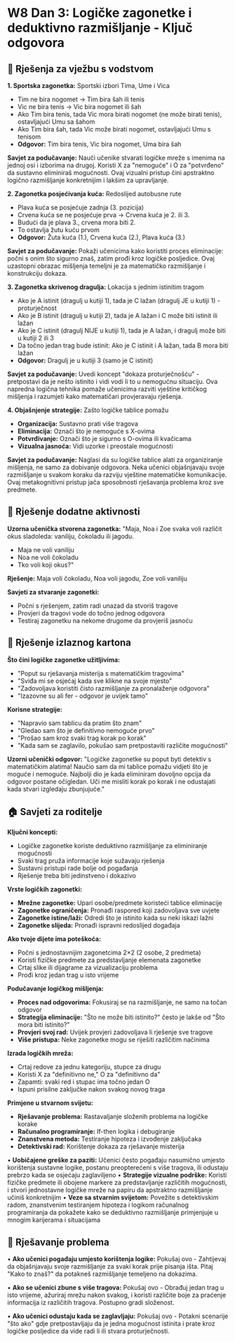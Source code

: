 # W8 Dan 3: Logičke zagonetke i deduktivno razmišljanje - Ključ odgovora

## 📝 Rješenja za vježbu s vodstvom

**1. Sportska zagonetka:** Sportski izbori Tima, Ume i Vica
   - Tim ne bira nogomet → Tim bira šah ili tenis
   - Vic ne bira tenis → Vic bira nogomet ili šah
   - Ako Tim bira tenis, tada Vic mora birati nogomet (ne može birati tenis), ostavljajući Umu sa šahom
   - Ako Tim bira šah, tada Vic može birati nogomet, ostavljajući Umu s tenisom
   - **Odgovor:** Tim bira tenis, Vic bira nogomet, Uma bira šah
   
   **Savjet za podučavanje:** Nauči učenike stvarati logičke mreže s imenima na jednoj osi i izborima na drugoj. Koristi X za "nemoguće" i O za "potvrđeno" da sustavno eliminiraš mogućnosti. Ovaj vizualni pristup čini apstraktno logično razmišljanje konkretnijim i lakšim za upravljanje.

**2. Zagonetka posjećivanja kuća:** Redoslijed autobusne rute
   - Plava kuća se posjećuje zadnja (3. pozicija)
   - Crvena kuća se ne posjećuje prva → Crvena kuća je 2. ili 3.
   - Budući da je plava 3., crvena mora biti 2.
   - To ostavlja žutu kuću prvom
   - **Odgovor:** Žuta kuća (1.), Crvena kuća (2.), Plava kuća (3.)
   
   **Savjet za podučavanje:** Pokaži učenicima kako koristiti proces eliminacije: počni s onim što sigurno znaš, zatim prođi kroz logičke posljedice. Ovaj uzastopni obrazac mišljenja temeljni je za matematičko razmišljanje i konstrukciju dokaza.

**3. Zagonetka skrivenog dragulja:** Lokacija s jednim istinitim tragom
   - Ako je A istinit (dragulj u kutiji 1), tada je C lažan (dragulj JE u kutiji 1) - proturječnost
   - Ako je B istinit (dragulj u kutiji 2), tada je A lažan i C može biti istinit ili lažan
   - Ako je C istinit (dragulj NIJE u kutiji 1), tada je A lažan, i dragulj može biti u kutiji 2 ili 3
   - Da točno jedan trag bude istinit: Ako je C istinit i A lažan, tada B mora biti lažan
   - **Odgovor:** Dragulj je u kutiji 3 (samo je C istinit)
   
   **Savjet za podučavanje:** Uvedi koncept "dokaza proturječnošću" - pretpostavi da je nešto istinito i vidi vodi li to u nemogućnu situaciju. Ova napredna logična tehnika pomaže učenicima razviti vještine kritičkog mišljenja i razumjeti kako matematičari provjeravaju rješenja.

**4. Objašnjenje strategije:** Zašto logičke tablice pomažu
   - **Organizacija:** Sustavno prati više tragova
   - **Eliminacija:** Označi što je nemoguće s X-ovima
   - **Potvrđivanje:** Označi što je sigurno s O-ovima ili kvačicama
   - **Vizualna jasnoća:** Vidi uzorke i preostale mogućnosti
   
   **Savjet za podučavanje:** Naglasi da su logičke tablice alati za organiziranje mišljenja, ne samo za dobivanje odgovora. Neka učenici objašnjavaju svoje razmišljanje u svakom koraku da razviju vještine matematičke komunikacije. Ovaj metakognitivni pristup jača sposobnosti rješavanja problema kroz sve predmete.

## 🚀 Rješenje dodatne aktivnosti

**Uzorna učenička stvorena zagonetka:**
"Maja, Noa i Zoe svaka voli različit okus sladoleda: vaniliju, čokoladu ili jagodu.
- Maja ne voli vaniliju
- Noa ne voli čokoladu
- Tko voli koji okus?"

**Rješenje:** Maja voli čokoladu, Noa voli jagodu, Zoe voli vaniliju

**Savjeti za stvaranje zagonetki:**
- Počni s rješenjem, zatim radi unazad da stvoriš tragove
- Provjeri da tragovi vode do točno jednog odgovora
- Testiraj zagonetku na nekome drugome da provjeriš jasnoću

## 🎯 Rješenje izlaznog kartona

**Što čini logičke zagonetke užitljivima:**
- "Poput su rješavanja misterija s matematičkim tragovima"
- "Sviđa mi se osjećaj kada sve klikne na svoje mjesto"
- "Zadovoljava koristiti čisto razmišljanje za pronalaženje odgovora"
- "Izazovne su ali fer - odgovor je uvijek tamo"

**Korisne strategije:**
- "Napravio sam tablicu da pratim što znam"
- "Gledao sam što je definitivno nemoguće prvo"
- "Prošao sam kroz svaki trag korak po korak"
- "Kada sam se zaglavilo, pokušao sam pretpostaviti različite mogućnosti"

**Uzorni učenički odgovor:** "Logičke zagonetke su poput byti detektiv s matematičkim alatima! Naučio sam da mi tablice pomažu vidjeti što je moguće i nemoguće. Najbolji dio je kada eliminiram dovoljno opcija da odgovor postane očigledan. Uči me misliti korak po korak i ne odustajati kada stvari izgledaju zbunjujuće."

## 🏠 Savjeti za roditelje

**Ključni koncepti:**
- Logičke zagonetke koriste deduktivno razmišljanje za eliminiranje mogućnosti
- Svaki trag pruža informacije koje sužavaju rješenja
- Sustavni pristupi rade bolje od pogađanja
- Rješenje treba biti jedinstveno i dokazivo

**Vrste logičkih zagonetki:**
- **Mrežne zagonetke:** Upari osobe/predmete koristeći tablice eliminacije
- **Zagonetke ograničenja:** Pronađi raspored koji zadovoljava sve uvjete
- **Zagonetke istine/laži:** Odredi što je istinito kada su neki iskazi lažni
- **Zagonetke slijeda:** Pronađi ispravni redoslijed događaja

**Ako tvoje dijete ima poteškoća:**
- Počni s jednostavnijim zagonetcima 2×2 (2 osobe, 2 predmeta)
- Koristi fizičke predmete za predstavljanje elemenata zagonetke
- Crtaj slike ili dijagrame za vizualizaciju problema
- Prođi kroz jedan trag u isto vrijeme

**Podučavanje logičkog mišljenja:**
- **Proces nad odgovorima:** Fokusiraj se na razmišljanje, ne samo na točan odgovor
- **Strategija eliminacije:** "Što ne može biti istinito?" često je lakše od "Što mora biti istinito?"
- **Provjeri svoj rad:** Uvijek provjeri zadovoljava li rješenje sve tragove
- **Više pristupa:** Neke zagonetke mogu se riješiti različitim načinima

**Izrada logičkih mreža:**
- Crtaj redove za jednu kategoriju, stupce za drugu
- Koristi X za "definitivno ne," O za "definitivno da"
- Zapamti: svaki red i stupac ima točno jedan O
- Ispuni prisilne zaključke nakon svakog novog traga

**Primjene u stvarnom svijetu:**
- **Rješavanje problema:** Rastavaljanje složenih problema na logičke korake
- **Računalno programiranje:** If-then logika i debugiranje
- **Znanstvena metoda:** Testiranje hipoteza i izvođenje zaključaka
- **Detektivski rad:** Korištenje dokaza za rješavanje misterija

• **Uobičajene greške za paziti:** Učenici često pogađaju nasumično umjesto korištenja sustavne logike, postanu preopterećeni s više tragova, ili odustaju prebrzo kada se osjećaju zaglaviljeno
• **Strategije vizualne podrške:** Koristi fizičke predmete ili obojene markere za predstavljanje različitih mogućnosti, i stvori jednostavne logičke mreže na papiru da apstraktno razmišljanje učiniš konkretnijim
• **Veze sa stvarnim svijetom:** Povežite s detektivskim radom, znanstvenim testiranjem hipoteza i logikom računalnog programiranja da pokažete kako se deduktivno razmišljanje primjenjuje u mnogim karijerama i situacijama

## 🔧 Rješavanje problema

• **Ako učenici pogađaju umjesto korištenja logike:** Pokušaj ovo - Zahtijevaj da objašnjavaju svoje razmišljanje za svaki korak prije pisanja išta. Pitaj "Kako to znaš?" da potakneš razmišljanje temeljeno na dokazima.

• **Ako se učenici zbune s više tragova:** Pokušaj ovo - Obrađuj jedan trag u isto vrijeme, ažuriraj mrežu nakon svakog, i koristi različite boje za praćenje informacija iz različitih tragova. Postupno gradi složenost.

• **Ako učenici odustaju kada se zaglavljaju:** Pokušaj ovo - Potakni scenarije "što ako" gdje pretpostavljaju da je jedna mogućnost istinita i prate kroz logičke posljedice da vide radi li ili stvara proturječnosti.